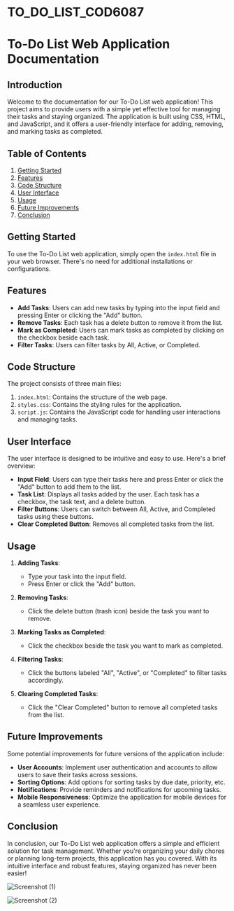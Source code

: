 # TO_DO_LIST_COD6087
# To-Do List Web Application Documentation

## Introduction
Welcome to the documentation for our To-Do List web application! This project aims to provide users with a simple yet effective tool for managing their tasks and staying organized. The application is built using CSS, HTML, and JavaScript, and it offers a user-friendly interface for adding, removing, and marking tasks as completed.

## Table of Contents
1. [Getting Started](#getting-started)
2. [Features](#features)
3. [Code Structure](#code-structure)
4. [User Interface](#user-interface)
5. [Usage](#usage)
6. [Future Improvements](#future-improvements)
7. [Conclusion](#conclusion)

## Getting Started
To use the To-Do List web application, simply open the `index.html` file in your web browser. There's no need for additional installations or configurations.

## Features
- **Add Tasks**: Users can add new tasks by typing into the input field and pressing Enter or clicking the "Add" button.
- **Remove Tasks**: Each task has a delete button to remove it from the list.
- **Mark as Completed**: Users can mark tasks as completed by clicking on the checkbox beside each task.
- **Filter Tasks**: Users can filter tasks by All, Active, or Completed.

## Code Structure
The project consists of three main files:
1. `index.html`: Contains the structure of the web page.
2. `styles.css`: Contains the styling rules for the application.
3. `script.js`: Contains the JavaScript code for handling user interactions and managing tasks.

## User Interface
The user interface is designed to be intuitive and easy to use. Here's a brief overview:
- **Input Field**: Users can type their tasks here and press Enter or click the "Add" button to add them to the list.
- **Task List**: Displays all tasks added by the user. Each task has a checkbox, the task text, and a delete button.
- **Filter Buttons**: Users can switch between All, Active, and Completed tasks using these buttons.
- **Clear Completed Button**: Removes all completed tasks from the list.

## Usage
1. **Adding Tasks**:
   - Type your task into the input field.
   - Press Enter or click the "Add" button.

2. **Removing Tasks**:
   - Click the delete button (trash icon) beside the task you want to remove.

3. **Marking Tasks as Completed**:
   - Click the checkbox beside the task you want to mark as completed.

4. **Filtering Tasks**:
   - Click the buttons labeled "All", "Active", or "Completed" to filter tasks accordingly.

5. **Clearing Completed Tasks**:
   - Click the "Clear Completed" button to remove all completed tasks from the list.

## Future Improvements
Some potential improvements for future versions of the application include:
- **User Accounts**: Implement user authentication and accounts to allow users to save their tasks across sessions.
- **Sorting Options**: Add options for sorting tasks by due date, priority, etc.
- **Notifications**: Provide reminders and notifications for upcoming tasks.
- **Mobile Responsiveness**: Optimize the application for mobile devices for a seamless user experience.

## Conclusion
In conclusion, our To-Do List web application offers a simple and efficient solution for task management. Whether you're organizing your daily chores or planning long-term projects, this application has you covered. With its intuitive interface and robust features, staying organized has never been easier!

![Screenshot (1)](https://github.com/Sravyareddy04/TO_DO_LIST_COD6087/assets/162128264/3984e3f9-f3dc-42da-b185-2853529eb5be)

![Screenshot (2)](https://github.com/Sravyareddy04/TO_DO_LIST_COD6087/assets/162128264/db5fd212-82c5-4558-b627-eb8cd9c59ad0)



